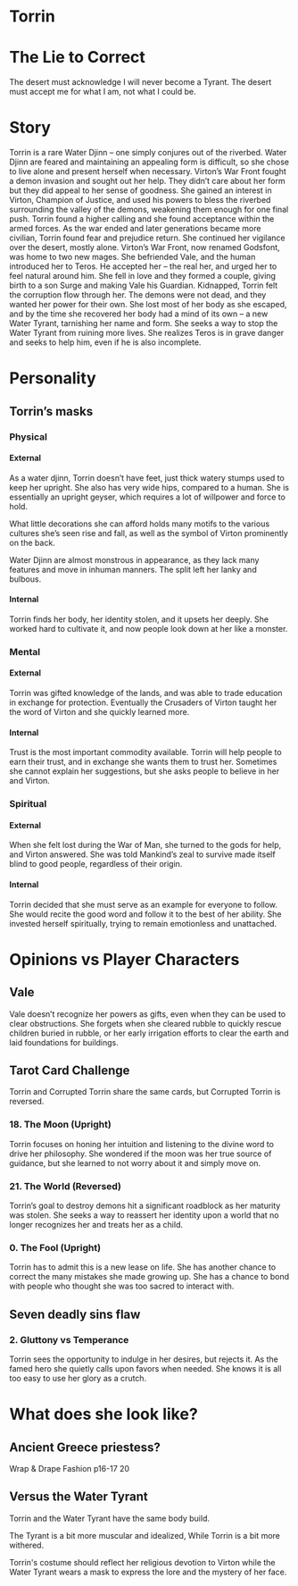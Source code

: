 # Torrin
# The Lie to Correct
The desert must acknowledge I will never become a Tyrant.
The desert must accept me for what I am, not what I could be.
# Story
Torrin is a rare Water Djinn – one simply conjures out of the riverbed. Water Djinn are feared and maintaining an appealing form is difficult, so she chose to live alone and present herself when necessary.
Virton’s War Front fought a demon invasion and sought out her help. They didn’t care about her form but they did appeal to her sense of goodness. She gained an interest in Virton, Champion of Justice, and used his powers to bless the riverbed surrounding the valley of the demons, weakening them enough for one final push. Torrin found a higher calling and she found acceptance within the armed forces. As the war ended and later generations became more civilian, Torrin found fear and prejudice return. She continued her vigilance over the desert, mostly alone.
Virton’s War Front, now renamed Godsfont, was home to two new mages. She befriended Vale, and the human introduced her to Teros. He accepted her – the real her, and urged her to feel natural around him. She fell in love and they formed a couple, giving birth to a son Surge and making Vale his Guardian.
Kidnapped, Torrin felt the corruption flow through her. The demons were not dead, and they wanted her power for their own. She lost most of her body as she escaped, and by the time she recovered her body had a mind of its own – a new Water Tyrant, tarnishing her name and form.
She seeks a way to stop the Water Tyrant from ruining more lives. She realizes Teros is in grave danger and seeks to help him, even if he is also incomplete.
# Personality
## Torrin’s masks
### Physical
#### External
As a water djinn, Torrin doesn’t have feet, just thick watery stumps used to keep her upright. She also has very wide hips, compared to a human. She is essentially an upright geyser, which requires a lot of willpower and force to hold.

What little decorations she can afford holds many motifs to the various cultures she’s seen rise and fall, as well as the symbol of Virton prominently on the back.

Water Djinn are almost monstrous in appearance, as they lack many features and move in inhuman manners. The split left her lanky and bulbous.
#### Internal
Torrin finds her body, her identity stolen, and it upsets her deeply. She worked hard to cultivate it, and now people look down at her like a monster.
### Mental
#### External
Torrin was gifted knowledge of the lands, and was able to trade education in exchange for protection. Eventually the Crusaders of Virton taught her the word of Virton and she quickly learned more.
#### Internal
Trust is the most important commodity available. Torrin will help people to earn their trust, and in exchange she wants them to trust her. Sometimes she cannot explain her suggestions, but she asks people to believe in her and Virton.
### Spiritual
#### External
When she felt lost during the War of Man, she turned to the gods for help, and Virton answered. She was told Mankind’s zeal to survive made itself blind to good people, regardless of their origin.
#### Internal
Torrin decided that she must serve as an example for everyone to follow. She would recite the good word and follow it to the best of her ability. She invested herself spiritually, trying to remain emotionless and unattached.

# Opinions vs Player Characters
## Vale
Vale doesn’t recognize her powers as gifts, even when they can be used to clear obstructions. She forgets when she cleared rubble to quickly rescue children buried in rubble, or her early irrigation efforts to clear the earth and laid foundations for buildings.

## Tarot Card Challenge
Torrin and Corrupted Torrin share the same cards, but Corrupted Torrin is reversed.
### 18. The Moon (Upright)
Torrin focuses on honing her intuition and listening to the divine word to drive her philosophy. She wondered if the moon was her true source of guidance, but she learned to not worry about it and simply move on.
### 21. The World (Reversed)
Torrin’s goal to destroy demons hit a significant roadblock as her maturity was stolen. She seeks a way to reassert her identity upon a world that no longer recognizes her and treats her as a child.
### 0. The Fool (Upright)
Torrin has to admit this is a new lease on life. She has another chance to correct the many mistakes she made growing up. She has a chance to bond with people who thought she was too sacred to interact with.
## Seven deadly sins flaw
### 2. Gluttony vs Temperance
Torrin sees the opportunity to indulge in her desires, but rejects it. As the famed hero she quietly calls upon favors when needed. She knows it is all too easy to use her glory as a crutch.

# What does she look like?
## Ancient Greece priestess?
Wrap & Drape Fashion p16-17 20
## Versus the Water Tyrant
Torrin and the Water Tyrant have the same body build.

The Tyrant is a bit more muscular and idealized, While Torrin is a bit more withered.

Torrin's costume should reflect her religious devotion to Virton while the Water Tyrant wears a mask to express the lore and the mystery of her face.